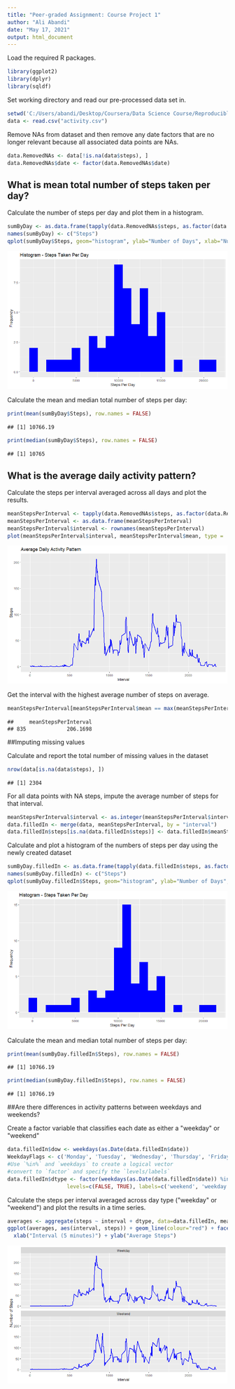 ```yaml
---
title: "Peer-graded Assignment: Course Project 1"
author: "Ali Abandi"
date: "May 17, 2021"
output: html_document
---
```


Load the required R packages.


```r
library(ggplot2)
library(dplyr)
library(sqldf)
```

Set working directory and read our pre-processed data set in.


```r
setwd('C:/Users/abandi/Desktop/Coursera/Data Science Course/Reproducible Research')
data <- read.csv("activity.csv")
```

Remove NAs from dataset and then remove any date factors that are no longer relevant because all associated data points are NAs.


```r
data.RemovedNAs <- data[!is.na(data$steps), ]
data.RemovedNAs$date <- factor(data.RemovedNAs$date)
```

## What is mean total number of steps taken per day?

Calculate the number of steps per day and plot them in a histogram.

```r
sumByDay <- as.data.frame(tapply(data.RemovedNAs$steps, as.factor(data.RemovedNAs$date), sum))
names(sumByDay) <- c("Steps")
qplot(sumByDay$Steps, geom="histogram", ylab="Number of Days", xlab="Number of Steps", binwidth = 500)
```

![plot of chunk unnamed-chunk-4](figures/f1.png) 

Calculate the mean and median total number of steps per day:


```r
print(mean(sumByDay$Steps), row.names = FALSE)
```

```
## [1] 10766.19
```

```r
print(median(sumByDay$Steps), row.names = FALSE)
```

```
## [1] 10765
```

## What is the average daily activity pattern?

Calculate the steps per interval averaged across all days and plot the results.

```r
meanStepsPerInterval <- tapply(data.RemovedNAs$steps, as.factor(data.RemovedNAs$interval), mean)
meanStepsPerInterval <- as.data.frame(meanStepsPerInterval)
meanStepsPerInterval$interval <- rownames(meanStepsPerInterval)
plot(meanStepsPerInterval$interval, meanStepsPerInterval$mean, type = 'l', ylab = "Mean Steps", xlab = "Interval")
```

![plot of chunk unnamed-chunk-6](figures/f2.png) 

Get the interval with the highest average number of steps on average.

```r
meanStepsPerInterval[meanStepsPerInterval$mean == max(meanStepsPerInterval$mean), ][1]
```

```
##     meanStepsPerInterval
## 835             206.1698
```

##Imputing missing values

Calculate and report the total number of missing values in the dataset 

```r
nrow(data[is.na(data$steps), ])
```

```
## [1] 2304
```

For all data points with NA steps, impute the average number of steps for that interval.

```r
meanStepsPerInterval$interval <- as.integer(meanStepsPerInterval$interval)
data.filledIn <- merge(data, meanStepsPerInterval, by = "interval")
data.filledIn$steps[is.na(data.filledIn$steps)] <- data.filledIn$meanStepsPerInterval[is.na(data.filledIn$steps)]
```

Calculate and plot a histogram of the numbers of steps per day using the newly created dataset

```r
sumByDay.filledIn <- as.data.frame(tapply(data.filledIn$steps, as.factor(data.filledIn$date), sum))
names(sumByDay.filledIn) <- c("Steps")
qplot(sumByDay.filledIn$Steps, geom="histogram", ylab="Number of Days", xlab="Number of Steps", binwidth = 500)
```

![plot of chunk unnamed-chunk-10](figures/f3.png) 

Calculate the mean and median total number of steps per day:

```r
print(mean(sumByDay.filledIn$Steps), row.names = FALSE)
```

```
## [1] 10766.19
```

```r
print(median(sumByDay.filledIn$Steps), row.names = FALSE)
```

```
## [1] 10766.19
```

##Are there differences in activity patterns between weekdays and weekends?

Create a factor variable that classifies each date as either a "weekday" or "weekend"

```r
data.filledIn$dow <- weekdays(as.Date(data.filledIn$date))
WeekdayFlags <- c('Monday', 'Tuesday', 'Wednesday', 'Thursday', 'Friday')
#Use `%in%` and `weekdays` to create a logical vector
#convert to `factor` and specify the `levels/labels`
data.filledIn$dtype <- factor(weekdays(as.Date(data.filledIn$date)) %in% WeekdayFlags, 
                   levels=c(FALSE, TRUE), labels=c('weekend', 'weekday'))
```

Calculate the steps per interval averaged across day type ("weekday" or "weekend") and plot the results in a time series.

```r
averages <- aggregate(steps ~ interval + dtype, data=data.filledIn, mean)
ggplot(averages, aes(interval, steps)) + geom_line(colour="red") + facet_grid(dtype ~ .) +
  xlab("Interval (5 minutes)") + ylab("Average Steps")
```

![plot of chunk unnamed-chunk-13](figures/f4.png) 
